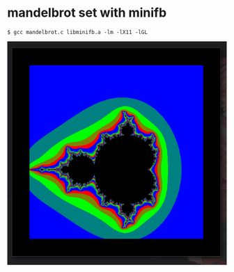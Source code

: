 # mandelbrot set with minifb 

```
$ gcc mandelbrot.c libminifb.a -lm -lX11 -lGL
```

![image](mandelbrot.png)
